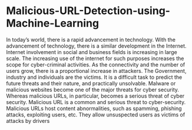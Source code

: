 # Malicious-URL-Detection-using-Machine-Learning
In today’s world, there is a rapid advancement in technology. With the advancement of technology, there is a similar development in the Internet. Internet involvement in social and business fields is increasing in large scale. The increasing use of the internet for such purposes increases the scope for cyber-criminal activities. As the connectivity and the number of users grow, there is a proportional increase in attackers. The Government, industry and individuals are the victims. It is a difficult task to predict the future threats and their nature, and practically unsolvable. Malware or malicious websites become one of the major threats for cyber security. Whereas malicious URLs, in particular, becomes a serious threat of cyber security. Malicious URL is a common and serious threat to cyber-security. Malicious URLs host content abnormalities, such as spamming, phishing attacks, exploiting users, etc. They allow unsuspected users as victims of attacks by drivers
